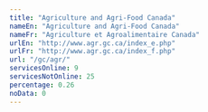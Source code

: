 ```yaml
---
title: "Agriculture and Agri-Food Canada"
nameEn: "Agriculture and Agri-Food Canada"
nameFr: "Agriculture et Agroalimentaire Canada"
urlEn: "http://www.agr.gc.ca/index_e.php"
urlFr: "http://www.agr.gc.ca/index_f.php"
url: "/gc/agr/"
servicesOnline: 9
servicesNotOnline: 25
percentage: 0.26
noData: 0
---
```


